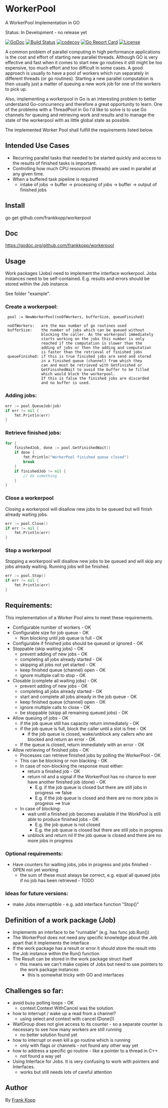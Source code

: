 # WorkerPool
A WorkerPool Implementation in GO

Status: In Development - no release yet

[![GoDoc](https://godoc.org/github.com/frankkopp/workerpool?status.svg)](https://godoc.org/github.com/frankkopp/workerpool)
[![Build Status](https://travis-ci.org/frankkopp/WorkerPool.svg?branch=master)](https://travis-ci.org/frankkopp/WorkerPool)
[![codecov](https://codecov.io/gh/frankkopp/WorkerPool/branch/master/graph/badge.svg)](https://codecov.io/gh/frankkopp/WorkerPool)
[![Go Report Card](https://goreportcard.com/badge/github.com/frankkopp/WorkerPool)](https://goreportcard.com/report/github.com/frankkopp/WorkerPool)
[![License](https://img.shields.io/badge/License-MIT-blue.svg)](https://github.com/frankkopp/WorkerPool/blob/master/LICENSE)

A common problem of parallel computing in high performance applications is the cost and effort of starting new parallel threads.
Although GO is very effective and fast when it comes to start new go routines it still might be too expensive, too much effort 
and too difficult in some cases. A good approach is usually to have a pool of workers which run separately in different threads 
(or go routines). Starting a new parallel computation is then usually just a matter of queuing a new work job for one of the 
workers to pick up. 

Also, implementing a workerpool in Go is an interesting problem to better understand Go-concurrency and therefore a great 
opportunity to learn. One of the problems with a ThreadPool in Go I'd like to solve is to use Go channels for queuing and 
retrieving work and results and to manage the state of the workerpool with as little global state as possible. 

The implemented Worker Pool shall fulfill the requirements listed below.

## Intended Use Cases
* Recurring parallel tasks that needed to be started quickly and access to the results of finished tasks is important.
* Controlling how much CPU resources (threads) are used in parallel at any given time. 
* When a buffered task pipeline is required 
    * intake of jobs -> buffer -> processing of jobs -> buffer -> output of finished jobs

## Install
go get github.com/frankkopp/workerpool

## Doc
https://godoc.org/github.com/frankkopp/workerpool

## Usage
Work packages (Jobs) need to implement the interface workerpool. Jobs instances need to be self-contained. E.g.
results and errors should be stored within the Job instance.

See folder "example". 

### Create a workerpool:
```
 pool := NewWorkerPool(noOfWorkers, bufferSize, queueFinished)

 noOfWorkers:   are the max number of go routines used
 bufferSize:    the number of jobs which can be queued without
                blocking the caller. As the workerpool immediately
                starts working on the jobs this number is only
                reached if the computation is slower than the 
                adding of jobs or then the adding and computation 
                is faster than the retrieval of finished jobs
 queueFinished: if this is true finished jobs are send and stored 
                in a finished queue (channel) from which they 
                can and must be retrieved with GetFinished or 
                GetFinishedWait to avoid the buffer to be filled
                which would block the workerpool.
                If this is false the finished jobs are discarded
                and no buffer is used.
```
### Adding jobs:
```go
err := pool.QueueJob(job)
if err != nil {
    fmt.Println(err)
}
```
### Retrieve finished jobs:
```go
for {
    finishedJob, done := pool.GetFinishedWait()
    if done {
        fmt.Println("WorkerPool finished queue closed")
        break
    }
    if finishedJob != nil {
        // do something
    }
}
```
### Close a workerpool 
Closing a workerpool will disallow new jobs to be queued but will finish already waiting jobs. 
```go
err := pool.Close()
if err != nil {
    fmt.Println(err)
}
```
### Stop a workerpool
Stopping a workerpool will disallow new jobs to be queued and will skip any jobs already waiting. 
Running jobs will be finished.  
```go
err := pool.Stop()
if err != nil {
    fmt.Println(err)
}
```

## Requirements:
This implementation of a Worker Pool aims to meet these requirements.

* Configurable number of workers - OK
* Configurable size for job queue - OK
    * Non blocking until job queue is full - OK
* Configurable if finished jobs should be queued or ignored - OK
* Stoppable (skip waiting jobs) - OK
    * prevent adding of new jobs - OK
    * completing all jobs already started - OK
    * skipping all jobs not yet started - OK
    * keep finished queue (channel) open  - OK
    * ignore multiple call to stop - OK
* Closable (complete all waiting jobs) - OK
    * prevent adding of new jobs - OK
    * completing all jobs already started - OK
    * start and complete all jobs already in the job queue - OK
    * keep finished queue (channel) open - OK
    * ignore multiple calls to close - OK
    * be stoppable (skipp all remaining queued jobs) - OK
* Allow queuing of jobs - OK
    * if the job queue still has capacity return immediately - OK
    * if the job queue is full, block the caller until a slot is free - OK
        * if the job queue is closed, wake/unblock any callers who are blocked and return an error - OK
    * If the queue is closed, return immediately with an error - OK
* Allow retrieving of finished jobs - OK
    * Processes can retrieve finished jobs by polling the WorkerPool - OK
    * This can be blocking or non blacking - OK
    * In case of non-blocking the response must either:
        * return a finished job - OK
        * return nil and a signal if the WorkerPool has no chance to ever have another finished job (done) - OK
            * E.g. if the job queue is closed but there are still jobs in progress ==> false
            * E.g. if the job queue is closed and there are no more jobs in progress ==> true
    * In case of blocking:
        * wait until a finished job becomes available if the WorkPool is still able to produce finished jobs - OK
            * E.g. the job queue is not closed
            * E.g. the job queue is closed but there are still jobs in progress
        * unblock and return nil if the job queue is closed and there are no more jobs in progress

### Optional requirements:
* Have counters for waiting jobs, jobs in progress and jobs finished - OPEN not yet working
    * the sum of these must always be correct, e.g. equal all queued jobs if no job has been retrieved - TODO

### Ideas for future versions:
* make Jobs interruptible - e.g. add interface function "Stop()"  

## Definition of a work package (Job)
* Implements an interface to be "runnable" (e.g. has func job.Run())
* The WorkerPool does not need any specific knowledge about the Job apart that it implements the interface
* If the work package has a result or error it should store the result into the Job instance within the Run() function
* The Result can be stored in the work package struct itself
    * this means we can't make copies of Jobs but need to use pointers to the work package instances
        * this is somewhat tricky with GO and interfaces

## Challenges so far:
* avoid busy polling loops - OK 
    * context.Context WithCancel was the solution.
* how to interrupt / wake up a read from a channel?
    * using select and context with cancel (Done()) 
* WaitGroup does not give access to its counter - so a separate counter is necessary to see how many workers are still running
    * no better solution found yet
* how to interrupt or even kill a go routine which is running
    * only with flags or channels - not found any other way yet
* how to address a specific go routine - like a pointer to a thread in C++
    * not found a way yet 
* Using Interface for Jobs. It is very confusing to work with pointers and Interfaces.
    * works but still needs lots of careful attention  
    
## Author
By [Frank Kopp](https://github.com/frankkopp) 


  
